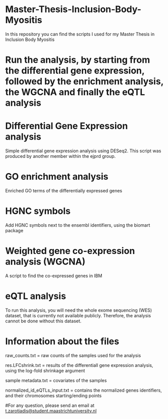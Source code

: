 # Master-Thesis-Inclusion-Body-Myositis
In this repository you can find the scripts I used for my Master Thesis in Inclusion Body Myositis

# Run the analysis, by starting from the differential gene expression, followed by the enrichment analysis, the WGCNA and finally the eQTL analysis

# Differential Gene Expression analysis
Simple differential gene expression analysis using DESeq2. This script was produced by another member within the ejprd group.

# GO enrichment analysis
Enriched GO terms of the differentially expressed genes

# HGNC symbols
Add HGNC symbols next to the ensembl identifiers, using the biomart package

# Weighted gene co-expression analysis (WGCNA)
A script to find the co-expressed genes in IBM

# eQTL analysis
To run this analysis, you will need the whole exome sequencing (WES) dataset, that is currently not available publicly. Therefore, the analysis
cannot be done without this dataset.



# Information about the files

raw_counts.txt = raw counts of the samples used for the analysis

res.LFCshrink.txt = results of the differentiall gene expression analysis, using the log-fold shrinkage argument

sample metadata.txt = covariates of the samples

normalized_id_eQTLs_input.txt = contains the normalized genes identifiers, and their chromosomes starting/ending points

#For any question, please send an email at t.zarotiadis@student.maastrichtuniversity.nl


